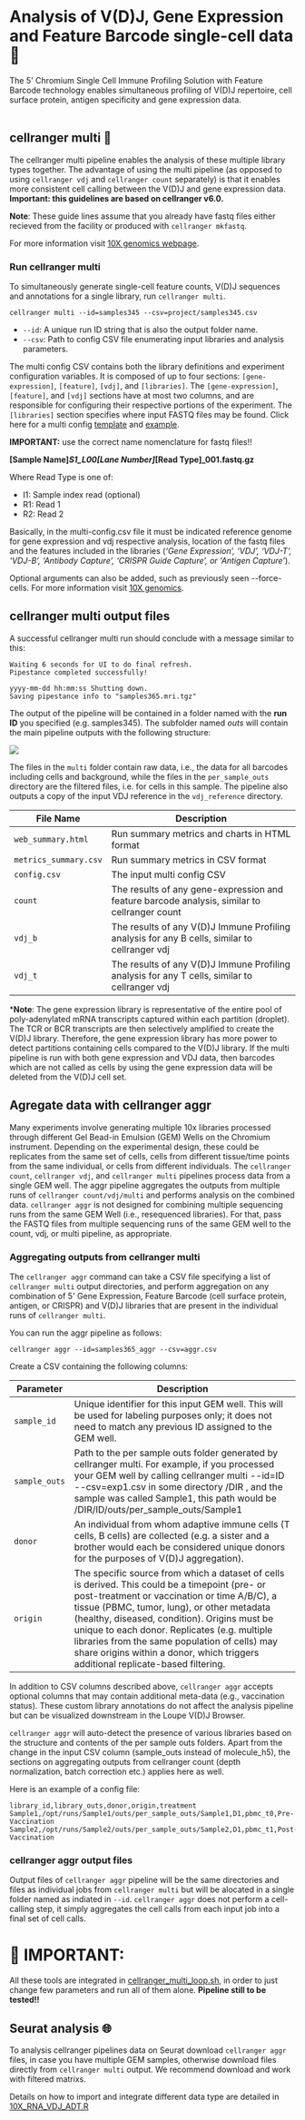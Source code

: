 # Analysis of V(D)J, Gene Expression and Feature Barcode single-cell data :art:
The 5' Chromium Single Cell Immune Profiling Solution with Feature Barcode technology enables simultaneous profiling of V(D)J repertoire, cell surface protein, antigen specificity and gene expression data.  
</br>

## cellranger multi :octopus:

The cellranger multi pipeline enables the analysis of these multiple library types together. The advantage of using the multi pipeline (as opposed to using `cellranger vdj` and `cellranger count` separately) is that it enables more consistent cell calling between the V(D)J and gene expression data. **Important: this guidelines are based on cellranger v6.0.**

**Note**: These guide lines assume that you already have fastq files either recieved from the facility or produced with `cellranger mkfastq`.

For more information visit [10X genomics webpage](https://support.10xgenomics.com/single-cell-vdj/software/pipelines/latest/using/multi).  


### Run cellranger multi

To simultaneously generate single-cell feature counts, V(D)J sequences and annotations for a single library, run `cellranger multi`.

````
cellranger multi --id=samples345 --csv=project/samples345.csv
````

* `--id`: A unique run ID string that is also the output folder name.
* `--csv`: Path to config CSV file enumerating input libraries and analysis parameters.

The multi config CSV contains both the library definitions and experiment configuration variables. It is composed of up to four sections: `[gene-expression]`, `[feature]`, `[vdj]`, and `[libraries]`. The `[gene-expression]`, `[feature]`, and `[vdj]` sections have at most two columns, and are responsible for configuring their respective portions of the experiment. The `[libraries]` section specifies where input FASTQ files may be found. Click here for a multi config [template](https://github.com/patriciasolesanchez/PSlab/blob/master/Single_cell_RNAseq_10x/Multi-modal/multi_config_template.csv) and [example](https://github.com/patriciasolesanchez/PSlab/blob/master/Single_cell_RNAseq_10x/Multi-modal/multi_config_example.csv).

**IMPORTANT:** use the correct name nomenclature for fastq files!!

**[Sample Name]_S1_L00[Lane Number]_[Read Type]_001.fastq.gz**

Where Read Type is one of:
* I1: Sample index read (optional)
* R1: Read 1
* R2: Read 2


Basically, in the multi-config.csv file it must be indicated reference genome for gene expression and vdj respective analysis, location of the fastq files and the features included in the libraries (*‘Gene Expression’, ‘VDJ’, ‘VDJ-T’, ‘VDJ-B’, ‘Antibody Capture’, ‘CRISPR Guide Capture’, or ‘Antigen Capture’*).

Optional arguments can also be added, such as previously seen --force-cells. For more information visit [10X genomics](https://support.10xgenomics.com/single-cell-vdj/software/pipelines/latest/using/multi).


## cellranger multi output files

A successful cellranger multi run should conclude with a message similar to this:

````
Waiting 6 seconds for UI to do final refresh.
Pipestance completed successfully!
 
yyyy-mm-dd hh:mm:ss Shutting down.
Saving pipestance info to "samples365.mri.tgz"
````

The output of the pipeline will be contained in a folder named with the **run ID** you specified (e.g. samples345). The subfolder named _outs_ will contain the main pipeline outputs with the following structure:

![](https://support.10xgenomics.com/img/single-cell-vdj/multi-output-dir-structure.png)

The files in the `multi` folder contain raw data, i.e., the data for all barcodes including cells and background, while the files in the `per_sample_outs` directory are the filtered files, i.e. for cells in this sample. The pipeline also outputs a copy of the input VDJ reference in the `vdj_reference` directory.

| File Name            | Description                              |
|----------------------|------------------------------------------|
| `web_summary.html` | Run summary metrics and charts in HTML format |
| `metrics_summary.csv`  | Run summary metrics in CSV format        |
| `config.csv`           | The input multi config CSV               |
| `count`                | The results of any gene-expression and feature barcode analysis, similar to cellranger count |
| `vdj_b`                | The results of any V(D)J Immune Profiling analysis for any B cells, similar to cellranger vdj |
| `vdj_t`                | The results of any V(D)J Immune Profiling analysis for any T cells, similar to cellranger vdj |


***Note**: The gene expression library is representative of the entire pool of poly-adenylated mRNA transcripts captured within each partition (droplet). The TCR or BCR transcripts are then selectively amplified to create the V(D)J library. Therefore, the gene expression library has more power to detect partitions containing cells compared to the V(D)J library. If the multi pipeline is run with both gene expression and VDJ data, then barcodes which are not called as cells by using the gene expression data will be deleted from the V(D)J cell set.


## Agregate data with cellranger aggr
Many experiments involve generating multiple 10x libraries processed through different Gel Bead-in Emulsion (GEM) Wells on the Chromium instrument. Depending on the experimental design, these could be replicates from the same set of cells, cells from different tissue/time points from the same individual, or cells from different individuals. The `cellranger count`, `cellranger vdj`, and `cellranger multi` pipelines process data from a single GEM well. The aggr pipeline aggregates the outputs from multiple runs of `cellranger count/vdj/multi` and performs analysis on the combined data.
`cellranger aggr` is not designed for combining multiple sequencing runs from the same GEM Well (i.e., resequenced libraries). For that, pass the FASTQ files from multiple sequencing runs of the same GEM well to the count, vdj, or multi pipeline, as appropriate.

### Aggregating outputs from cellranger multi
The `cellranger aggr` command can take a CSV file specifying a list of `cellranger multi` output directories, and perform aggregation on any combination of 5' Gene Expression, Feature Barcode (cell surface protein, antigen, or CRISPR) and V(D)J libraries that are present in the individual runs of `cellranger multi`.

You can run the aggr pipeline as follows:
````
cellranger aggr --id=samples365_aggr --csv=aggr.csv
````

Create a CSV containing the following columns:

| Parameter   | Description                              |
|-------------|------------------------------------------|
| `sample_id`   | Unique identifier for this input GEM well. This will be used for labeling purposes only; it does not need to match any previous ID assigned to the GEM well. |
| `sample_outs` | Path to the per sample outs folder generated by cellranger multi. For example, if you processed your GEM well by calling cellranger multi --id=ID --csv=exp1.csv in some directory /DIR , and the sample was called Sample1, this path would be /DIR/ID/outs/per_sample_outs/Sample1 |
| `donor`       | An individual from whom adaptive immune cells (T cells, B cells) are collected (e.g. a sister and a brother would each be considered unique donors for the purposes of V(D)J aggregation). |
| `origin`      | The specific source from which a dataset of cells is derived. This could be a timepoint (pre- or post-treatment or vaccination or time A/B/C), a tissue (PBMC, tumor, lung), or other metadata (healthy, diseased, condition). Origins must be unique to each donor. Replicates (e.g. multiple libraries from the same population of cells) may share origins within a donor, which triggers additional replicate-based filtering. |

In addition to CSV columns described above, `cellranger aggr` accepts optional columns that may contain additional meta-data (e.g., vaccination status). These custom library annotations do not affect the analysis pipeline but can be visualized downstream in the Loupe V(D)J Browser.

`cellranger aggr` will auto-detect the presence of various libraries based on the structure and contents of the per sample outs folders. Apart from the change in the input CSV column (sample_outs instead of molecule_h5), the sections on aggregating outputs from cellranger count (depth normalization, batch correction etc.) applies here as well.

Here is an example of a config file:
````
library_id,library_outs,donor,origin,treatment
Sample1,/opt/runs/Sample1/outs/per_sample_outs/Sample1,D1,pbmc_t0,Pre-Vaccination
Sample2,/opt/runs/Sample2/outs/per_sample_outs/Sample2,D1,pbmc_t1,Post-Vaccination
````

### cellranger aggr output files
Output files of `cellranger aggr` pipeline will be the same directories and files as individual jobs from `cellranger multi` but will be alocated in a single folder named as indiated in `--id`. `cellranger aggr` does not perform a cell-calling step, it simply aggregates the cell calls from each input job into a final set of cell calls.

# :construction: IMPORTANT:
All these tools are integrated in [cellranger_multi_loop.sh](https://github.com/patriciasolesanchez/PSlab/blob/master/Single_cell_RNAseq_10x/Multi-modal/cellranger_multi_loop.sh), in order to just change few parameters and run all of them alone. **Pipeline still to be tested!!**

## Seurat analysis :globe_with_meridians:

To analysis cellranger pipelines data on Seurat download `cellranger aggr` files, in case you have multiple GEM samples, otherwise download files directly from `cellranger multi` output. We recommend download and work with filtered matrixs.

Details on how to import and integrate different data type are detailed in [10X_RNA_VDJ_ADT.R](https://github.com/patriciasolesanchez/PSlab/blob/master/Single_cell_RNAseq_10x/Multi-modal/10X_RNA_ADT_VDJ.R)
